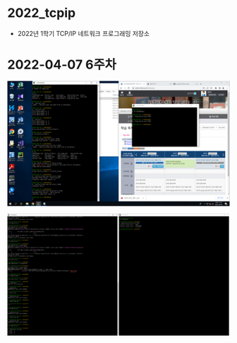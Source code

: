 # 2022_tcpip
- 2022년 1학기 TCP/IP 네트워크 프로그래밍 저장소

# 2022-04-07 6주차 
<img width="" height="" src="./pic/TCPIP 6주차.png"></img>

<img width="" height="" src="./pic/udp 통신 결과화면.png"></img>
